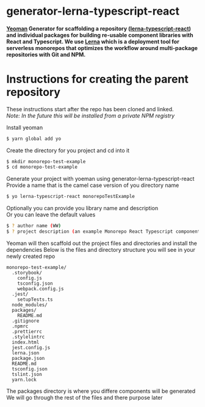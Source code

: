 # generator-lerna-typescript-react

#### [Yeoman] Generator for scaffolding a repository **([lerna-typescript-react])** and individual packages for building re-usable component libraries with React and Typescript. We use [Lerna] which is a deployment tool for serverless monorepos that optimizes the workflow around multi-package repositories with Git and NPM.

[yeoman]: https://yeoman.io/
[lerna-typescript-react]: https://github.com/nreochWW/lerna-typescript-react
[lerna]: https://github.com/lerna/lerna

# Instructions for creating the parent repository

These instructions start after the repo has been cloned and linked.\
_Note: In the future this will be installed from a private NPM registry_

Install yeoman

```sh
$ yarn global add yo
```

Create the directory for you project and cd into it

```sh
$ mkdir monorepo-test-example
$ cd monorepo-test-example
```

Generate your project with yoeman using generator-lerna-typescript-react\
Provide a name that is the camel case version of you directory name

```sh
$ yo lerna-typescript-react monorepoTestExample
```

Optionally you can provide you library name and description\
Or you can leave the default values

```sh
$ ? author name (WW)
$ ? project description (an example Monorepo React Typescript component library)
```

Yeoman will then scaffold out the project files and directories and install the dependencies
Below is the files and directory structure you will see in your newly created repo

```
monorepo-test-example/
  .storybook/
    config.js
    tsconfig.json
    webpack.config.js
  .jest/
    setupTests.ts
  node_modules/
  packages/
    README.md
  .gitignore
  .npmrc
  .prettierrc
  .stylelintrc
  index.html
  jest.config.js
  lerna.json
  package.json
  README.md
  tsconfig.json
  tslint.json
  yarn.lock
```

The packages directory is where you differe components will be generated\
We will go through the rest of the files and there purpose later
